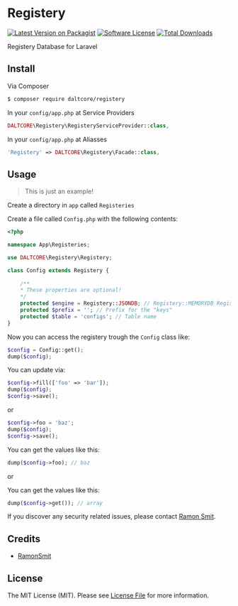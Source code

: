 # Registery

[![Latest Version on Packagist][ico-version]][link-packagist]
[![Software License][ico-license]](License.md)
[![Total Downloads][ico-downloads]][link-downloads]


Registery Database for Laravel

## Install

Via Composer

``` bash
$ composer require daltcore/registery
```

In your `config/app.php` at Service Providers
``` php
DALTCORE\Registery\RegisteryServiceProvider::class,
```

In your `config/app.php` at Aliasses
``` php
'Registery' => DALTCORE\Registery\Facade::class,
```

## Usage
> This is just an example!

Create a directory in `app` called `Registeries`

Create a file called `Config.php` with the following contents:
```php
<?php

namespace App\Registeries;

use DALTCORE\Registery\Registery;

class Config extends Registery {
    
    /**
    * These properties are optional!
    */
    protected $engine = Registery::JSONDB; // Registery::MEMORYDB Registery::NULLDB
    protected $prefix = ''; // Prefix for the "keys"
    protected $table = 'configs'; // Table name
}
```

Now you can access the registery trough the `Config` class like:

```php
$config = Config::get();
dump($config);
```

You can update via:
```php
$config->fill(['foo' => 'bar']);
dump($config);
$config->save();
```

or

```php
$config->foo = 'baz';
dump($config);
$config->save();
```

You can get the values like this:
```php
dump($config->foo); // baz
```

or

You can get the values like this:
```php
dump($config->get()); // array
```
If you discover any security related issues, please contact [Ramon Smit](https://github.com/ramonsmit).


## Credits

- [RamonSmit](https://github.com/RamonSmit)

## License

The MIT License (MIT). Please see [License File](License.md) for more information.

[ico-version]: https://img.shields.io/github/release/daltcore/tarpit.svg?style=flat-square
[ico-license]: https://img.shields.io/badge/license-MIT-brightgreen.svg?style=flat-square
[ico-downloads]: https://img.shields.io/packagist/dt/daltcore/tarpit.svg?style=flat-square

[link-packagist]: https://packagist.org/packages/daltcore/tarpit
[link-downloads]: https://packagist.org/packages/daltcore/tarpit
